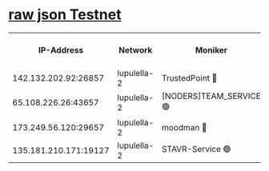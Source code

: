 [raw json Testnet](https://rpc-check.jaclalt.stavr.tech/jaclalt/rpc-jaclalt-result.json)
=

<table><tr><th>IP-Address</th><th>Network</th><th>Moniker</th><th>Latest Block Height</th><th>Earliest Block Height</th><th>Catching Up</th><th>Tx Index</th><th>Voting Power</th><th>Scan Time</th></tr><tr><td>142.132.202.92:26857</td><td>lupulella-2</td><td>TrustedPoint 🔴</td><td>6597355</td><td>6282001</td><td>False</td><td>off</td><td>5</td><td>2024-02-10T03:52:51.849986021UTC</td></tr><tr><td>65.108.226.26:43657</td><td>lupulella-2</td><td>[NODERS]TEAM_SERVICE 🟢</td><td>6597355</td><td>6282001</td><td>False</td><td>on</td><td>0</td><td>2024-02-10T03:52:52.259661330UTC</td></tr><tr><td>173.249.56.120:29657</td><td>lupulella-2</td><td>moodman 🔴</td><td>6597355</td><td>6497355</td><td>False</td><td>off</td><td>940134</td><td>2024-02-10T03:52:51.585275965UTC</td></tr><tr><td>135.181.210.171:19127</td><td>lupulella-2</td><td>STAVR-Service 🟢</td><td>6597354</td><td>6596001</td><td>False</td><td>on</td><td>0</td><td>2024-02-10T03:52:42.866169732UTC</td></tr></table>
